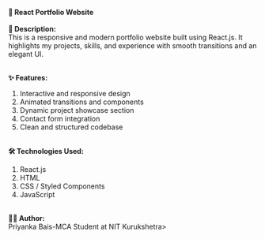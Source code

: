 <b>🚀 React Portfolio Website</b><br><br>
<b>📖 Description:</b><br>
This is a responsive and modern portfolio website built using React.js. It highlights my projects, skills, and experience with smooth transitions and an elegant UI.<br><br>

<b>✨ Features:</b><br>
1. Interactive and responsive design<br>
2.  Animated transitions and components<br>
3. Dynamic project showcase section<br>
4. Contact form integration<br>
5.  Clean and structured codebase<br><br>

<b>🛠️ Technologies Used:</b><br>
1. React.js<br>
2.  HTML<br>
3. CSS / Styled Components<br>
4.  JavaScript<br><br>

<b>👩‍💻 Author:</b><br>
Priyanka Bais-MCA Student at NIT Kurukshetra><br>
